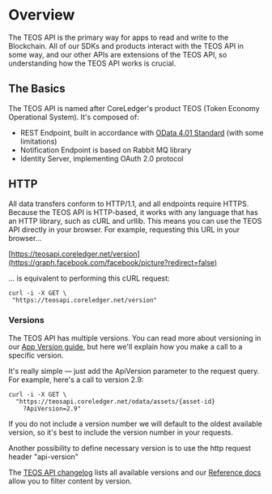 # Overview

The TEOS API is the primary way for apps to read and write to the Blockchain. All of our SDKs and products interact with the TEOS API in some way, and our other APIs are extensions of the TEOS API, so understanding how the TEOS API works is crucial.

## The Basics

The TEOS API is named after CoreLedger's product TEOS (Token Economy Operational System). It's composed of:

* REST Endpoint, built in accordance with [OData 4.01 Standard](https://docs.oasis-open.org/odata/odata/v4.01/odata-v4.01-part1-protocol.html) (with some limitations)
* Notification Endpoint is based on Rabbit MQ library
* Identity Server, implementing OAuth 2.0 protocol

## HTTP

All data transfers conform to HTTP/1.1, and all endpoints require HTTPS. Because the TEOS API is HTTP-based, it works with any language that has an HTTP library, such as cURL and urllib. This means you can use the TEOS API directly in your browser. For example, requesting this URL in your browser...

[https://teosapi.coreledger.net/version](https://graph.facebook.com/facebook/picture?redirect=false)

... is equivalent to performing this cURL request:

```
curl -i -X GET \
 "https://teosapi.coreledger.net/version"
```

### Versions <a href="versions" id="versions"></a>

The TEOS API has multiple versions. You can read more about versioning in our [App Version guide](../using-the-teos-api/versioning.md), but here we'll explain how you make a call to a specific version.

It's really simple — just add the ApiVersion parameter to the request query. For example, here's a call to version 2.9:

```
curl -i -X GET \
  "https://teosapi.coreledger.net/odata/assets/{asset-id}
    ?ApiVersion=2.9"
```

If you do not include a version number we will default to the oldest available version, so it's best to include the version number in your requests.

Another possibility to define necessary version is to use the http request header "api-version"

The [TEOS API changelog](../changelog/) lists all available versions and our [Reference docs](../reference/) allow you to filter content by version.
